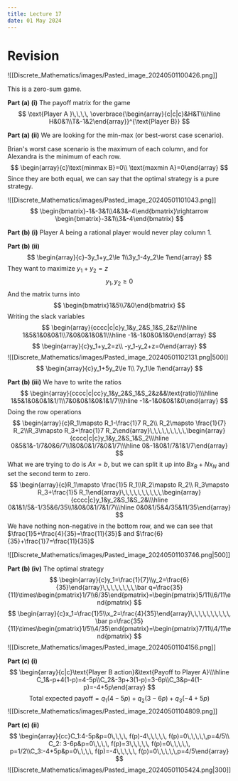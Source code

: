 ```yaml
---
title: Lecture 17
date: 01 May 2024
---
```

# Revision
![[Discrete_Mathematics/images/Pasted_image_20240501100426.png]]

This is a zero-sum game.

**Part (a) (i)**
The payoff matrix for the game
$$
\text{Player A }\,\,\,\, \overbrace{\begin{array}{c|c|c}&H&T\\\hline H&0&1\\T&-1&2\end{array}}^{\text{Player B}}
$$

**Part (a) (ii)**
We are looking for the min-max (or best-worst case scenario). 

Brian's worst case scenario is the maximum of each column, and for Alexandra is the minimum of each row. 
$$
\begin{array}{c}\text{minmax B}=0\\ \text{maxmin A}=0\end{array}
$$
Since they are both equal, we can say that the optimal strategy is a pure strategy. 

![[Discrete_Mathematics/images/Pasted_image_20240501101043.png]]
$$
\begin{bmatrix}-1&-3&1\\4&3&-4\end{bmatrix}\rightarrow \begin{bmatrix}-3&1\\3&-4\end{bmatrix}
$$

**Part (b) (i)**
Player A being a rational player would never play column 1.

**Part (b) (ii)**
$$
\begin{array}{c}-3y_1+y_2\le 1\\3y_1-4y_2\le 1\end{array}
$$
They want to maximize $y_1+y_2=z$
$$
y_1,y_2\ge 0
$$
And the matrix turns into 
$$
\begin{bmatrix}1&5\\7&0\end{bmatrix}
$$
Writing the slack variables
$$
\begin{array}{cccc|c|c}y_1&y_2&S_1&S_2&z\\\hline 1&5&1&0&0&1\\7&0&0&1&0&1\\\hline -1&-1&0&0&1&0\end{array}
$$
$$
\begin{array}{c}y_1+y_2=z\\ -y_1-y_2+z=0\end{array}
$$
![[Discrete_Mathematics/images/Pasted_image_20240501102131.png|500]]
$$
\begin{array}{c}y_1+5y_2\le 1\\ 7y_1\le 1\end{array}
$$

**Part (b) (iii)**
We have to write the ratios
$$
\begin{array}{cccc|c|cc}y_1&y_2&S_1&S_2&z&&\text{ratio}\\\hline 1&5&1&0&0&1&1/1\\7&0&0&1&0&1&1/7\\\hline -1&-1&0&0&1&0\end{array}
$$
Doing the row operations
$$
\begin{array}{c}R_1\mapsto R_1-\frac{1}7 R_2\\ R_2\mapsto \frac{1}{7} R_2\\R_3\mapsto R_3+\frac{1}7 R_2\end{array}\,\,\,\,\,\,\,\,\,\begin{array}{cccc|c|c}y_1&y_2&S_1&S_2\\\hline 0&5&1&-1/7&0&6/7\\1&0&0&1/7&0&1/7\\\hline 0&-1&0&1/7&1&1/7\end{array}
$$
What we are trying to do is $Ax=b$, but we can split it up into $Bx_B+Nx_N$ and set the second term to zero.
$$
\begin{array}{c}R_1\mapsto \frac{1}5 R_1\\R_2\mapsto R_2\\ R_3\mapsto R_3+\frac{1}5 R_1\end{array}\,\,\,\,\,\,\,\,\,\,\begin{array}{cccc|c}y_1&y_2&S_1&S_2&\\\hline 0&1&1/5&-1/35&6/35\\1&0&0&1/7&1/7\\\hline 0&0&1/5&4/35&11/35\end{array}
$$
We have nothing non-negative in the bottom row, and we can see that $\frac{1}5+\frac{4}{35}=\frac{11}{35}$ and $\frac{6}{35}+\frac{1}7=\frac{11}{35}$

![[Discrete_Mathematics/images/Pasted_image_20240501103746.png|500]]

**Part (b) (iv)**
The optimal strategy
$$
\begin{array}{c}y_1=\frac{1}{7}\\y_2=\frac{6}{35}\end{array}\,\,\,\,\,\,\,\,\bar q=\frac{35}{11}\times\begin{pmatrix}1/7\\6/35\end{pmatrix}=\begin{pmatrix}5/11\\6/11\end{pmatrix}
$$
$$
\begin{array}{c}x_1=\frac{1}5\\x_2=\frac{4}{35}\end{array}\,\,\,\,\,\,\,\,\,\, \bar p=\frac{35}{11}\times\begin{pmatrix}1/5\\4/35\end{pmatrix}=\begin{pmatrix}7/11\\4/11\end{pmatrix}
$$
![[Discrete_Mathematics/images/Pasted_image_20240501104156.png]]

**Part (c) (i)**
$$
\begin{array}{c|c}\text{Player B action}&\text{Payoff to Player A}\\\hline C_1&-p+4(1-p)=4-5p\\C_2&-3p+3(1-p)=3-6p\\C_3&p-4(1-p)=-4+5p\end{array}
$$
$$
\text{Total expected payoff}=q_1(4-5p)+q_2(3-6p)+q_3(-4+5p)
$$
![[Discrete_Mathematics/images/Pasted_image_20240501104809.png]]

**Part (c) (ii)**
$$
\begin{array}{cc}C_1:4-5p&p=0\,\,\,\, f(p)-4\,\,\,\,\, f(p)=0\,\,\,\,\,p=4/5\\ C_2: 3-6p&p=0\,\,\,\, f(p)=3\,\,\,\,\, f(p)=0\,\,\,\,\, p=1/2\\C_3:-4+5p&p=0\,\,\,\, f(p)=-4\,\,\,\,\, f(p)=0\,\,\,\,\,p=4/5\end{array}
$$
![[Discrete_Mathematics/images/Pasted_image_20240501105424.png|300]]




